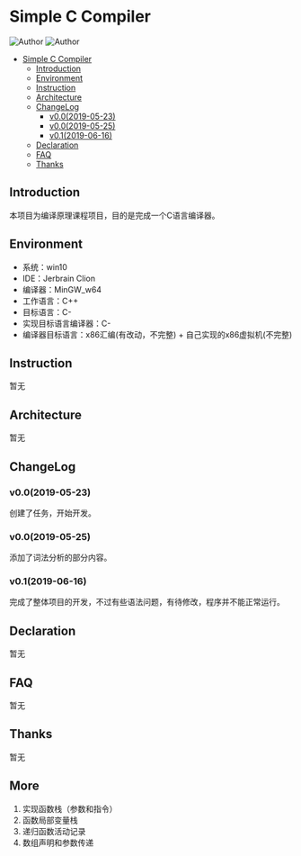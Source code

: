# Simple C Compiler

![Author](https://img.shields.io/badge/Author-zxhcho-blue.svg?style=flat)
![Author](https://img.shields.io/badge/Author-Zzzcode-blue.svg?style=flat)

<!-- TOC -->
- [Simple C Compiler](#simple-c-compiler)
  - [Introduction](#introduction)
  - [Environment](#environment)
  - [Instruction](#instruction)
  - [Architecture](#architecture)
  - [ChangeLog](#changelog)
    - [v0.0(2019-05-23)](#v002019-05-23)
    - [v0.0(2019-05-25)](#v002019-05-25)
    - [v0.1(2019-06-16)](#v012019-06-16)
  - [Declaration](#declaration)
  - [FAQ](#faq)
  - [Thanks](#thanks)

## Introduction

本项目为编译原理课程项目，目的是完成一个C语言编译器。

## Environment

- 系统：win10
- IDE：Jerbrain Clion
- 编译器：MinGW_w64
- 工作语言：C++
- 目标语言：C-
- 实现目标语言编译器：C-
- 编译器目标语言：x86汇编(有改动，不完整) + 自己实现的x86虚拟机(不完整)

## Instruction

暂无

## Architecture

暂无

## ChangeLog

### v0.0(2019-05-23)

创建了任务，开始开发。

### v0.0(2019-05-25)

添加了词法分析的部分内容。

### v0.1(2019-06-16)

完成了整体项目的开发，不过有些语法问题，有待修改，程序并不能正常运行。

## Declaration

暂无

## FAQ

暂无

## Thanks

暂无

## More

1. 实现函数栈（参数和指令）
2. 函数局部变量栈
3. 递归函数活动记录
4. 数组声明和参数传递

